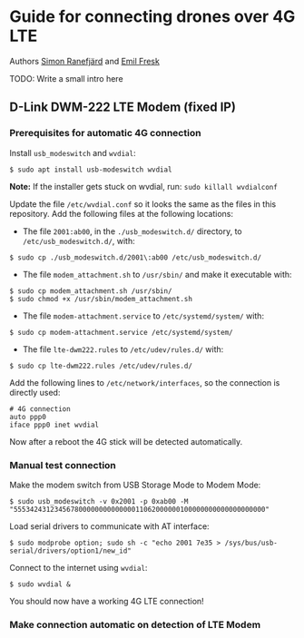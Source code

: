 # Guide for connecting drones over 4G LTE

Authors [Simon Ranefjärd](https://github.com/Ranis94) and [Emil Fresk](https://github.com/korken89)

TODO: Write a small intro here

## D-Link DWM-222 LTE Modem (fixed IP)

### Prerequisites for automatic 4G connection

Install `usb_modeswitch` and `wvdial`:

```console
$ sudo apt install usb-modeswitch wvdial
```

**Note:** If the installer gets stuck on wvdial, run: `sudo killall wvdialconf`

Update the file `/etc/wvdial.conf` so it looks the same as the files in this repository.
Add the following files at the following locations:

* The file `2001:ab00`, in the `./usb_modeswitch.d/` directory, to `/etc/usb_modeswitch.d/`, with:

```
$ sudo cp ./usb_modeswitch.d/2001\:ab00 /etc/usb_modeswitch.d/
```

* The file `modem_attachment.sh` to `/usr/sbin/` and make it executable with:

```
$ sudo cp modem_attachment.sh /usr/sbin/
$ sudo chmod +x /usr/sbin/modem_attachment.sh
```

* The file `modem-attachment.service` to `/etc/systemd/system/` with:

```
$ sudo cp modem-attachment.service /etc/systemd/system/
```

* The file `lte-dwm222.rules` to `/etc/udev/rules.d/` with:

```
$ sudo cp lte-dwm222.rules /etc/udev/rules.d/
```

Add the following lines to `/etc/network/interfaces`, so the connection is directly used:

```
# 4G connection
auto ppp0
iface ppp0 inet wvdial
```

Now after a reboot the 4G stick will be detected automatically.

### Manual test connection

Make the modem switch from USB Storage Mode to Modem Mode:

```console
$ sudo usb_modeswitch -v 0x2001 -p 0xab00 -M "55534243123456780000000000000011062000000100000000000000000000"
```

Load serial drivers to communicate with AT interface:

```console
$ sudo modprobe option; sudo sh -c "echo 2001 7e35 > /sys/bus/usb-serial/drivers/option1/new_id"
```

Connect to the internet using `wvdial`:

```console
$ sudo wvdial &
```

You should now have a working 4G LTE connection!

### Make connection automatic on detection of LTE Modem

